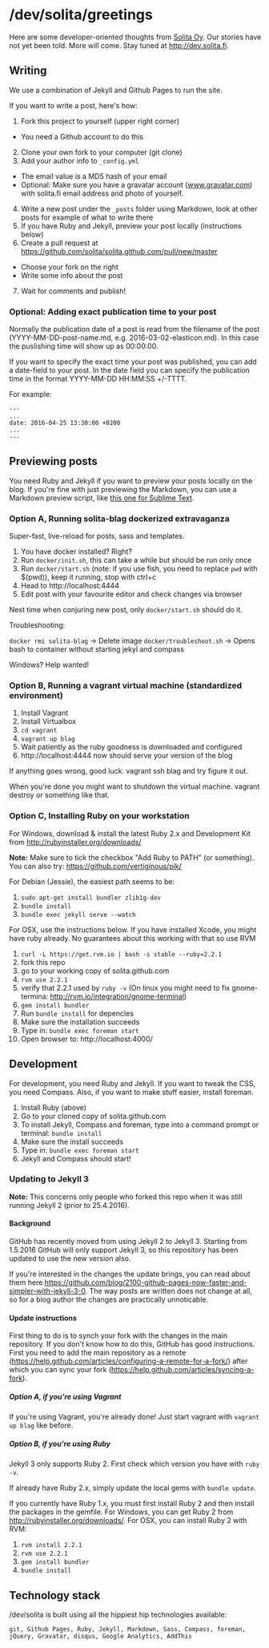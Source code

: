 # /dev/solita/greetings

Here are some developer-oriented thoughts from [Solita Oy](http://www.solita.fi/). Our stories have not yet been told. More will come. Stay tuned at <http://dev.solita.fi>.

## Writing

We use a combination of Jekyll and Github Pages to run the site.

If you want to write a post, here's how:

1. Fork this project to yourself (upper right corner)
  - You need a Github account to do this
2. Clone your own fork to your computer (git clone)
3. Add your author info to `_config.yml`
  - The email value is a MD5 hash of your email
  - Optional: Make sure you have a gravatar account (www.gravatar.com) with solita.fi email address and photo of yourself.
4. Write a new post under the `_posts` folder using Markdown, look at other posts for example of what to write there
5. If you have Ruby and Jekyll, preview your post locally (instructions below)
6. Create a pull request at https://github.com/solita/solita.github.com/pull/new/master
  - Choose your fork on the right
  - Write some info about the post
7. Wait for comments and publish!

### Optional: Adding exact publication time to your post

Normally the publication date of a post is read from the filename of the post (YYYY-MM-DD-post-name.md, e.g. 2016-03-02-elasticon.md). In this case the puslishing time will show up as 00:00:00.

If you want to specify the exact time your post was published, you can add a date-field to your post. In the date field you can specify the publication time in the format YYYY-MM-DD HH:MM:SS +/-TTTT.

For example:
```
---
...
date: 2016-04-25 13:30:00 +0200
...
---
```

## Previewing posts

You need Ruby and Jekyll if you want to preview your posts locally on the blog. If you're fine with just previewing the Markdown, you can use a Markdown preview script, like [this one for Sublime Text](https://github.com/revolunet/sublimetext-markdown-preview).

### Option A, Running solita-blag dockerized extravaganza

Super-fast, live-reload for posts, sass and templates.

1. You have docker installed? Right?
2. Run `docker/init.sh`, this can take a while but should be run only once
3. Run `docker/start.sh` (note: if you use fish, you need to replace `pwd` with $(pwd)), keep it running, stop with ctrl+c
4. Head to http://localhost:4444
5. Edit post with your favourite editor and check changes via browser

Next time when conjuring new post, only `docker/start.sh` should do it.

Troubleshooting:

`docker rmi solita-blag` -> Delete image
`docker/troubleshoot.sh` -> Opens bash to container without starting jekyl and compass

Windows? Help wanted!

### Option B, Running a vagrant virtual machine (standardized environment)

1. Install Vagrant
2. Install Virtualbox
3. `cd vagrant`
4. `vagrant up blag`
5. Wait patiently as the ruby goodness is downloaded and configured
6. http://localhost:4444 now should serve your version of the blog

If anything goes wrong, good luck. vagrant ssh blag and try figure it out.

When you're done you might want to shutdown the virtual machine. vagrant destroy or something like that.


### Option C, Installing Ruby on your workstation

For Windows, download & install the latest Ruby 2.x and Development
Kit from http://rubyinstaller.org/downloads/

**Note:** Make sure to tick the checkbox "Add Ruby to PATH" (or
something). You can also try: https://github.com/vertiginous/pik/

For Debian (Jessie), the easiest path seems to be:

1. ``sudo apt-get install bundler zlib1g-dev``
2. ``bundle install``
3. ``bundle exec jekyll serve --watch``

For OSX, use the instructions below. If you have installed Xcode, you
might have ruby already. No guarantees
about this working with that so use RVM

1. `curl -L https://get.rvm.io | bash -s stable --ruby=2.2.1`
2. fork this repo
3. go to your working copy of solita.github.com
4. `rvm use 2.2.1`
5. verify that 2.2.1 used by `ruby -v`
(On linux you might need to fix gnome-termina: http://rvm.io/integration/gnome-terminal)
6. `gem install bundler`
7. Run `bundle install` for depencies
8. Make sure the installation succeeds
9. Type in: `bundle exec foreman start`
10. Open browser to: http://localhost:4000/

## Development

For development, you need Ruby and Jekyll. If you want to tweak the CSS, you need Compass. Also, if you want to make stuff easier, install foreman.

1. Install Ruby (above)
2. Go to your cloned copy of solita.github.com
3. To install Jekyll, Compass and foreman, type into a command prompt or terminal: `bundle install`
4. Make sure the install succeeds
5. Type in: `bundle exec foreman start`
6. Jekyll and Compass should start!

### Updating to Jekyll 3

**Note:** This concerns only people who forked this repo when it was still running Jekyll 2 (prior to 25.4.2016).

#### Background

GitHub has recently moved from using Jekyll 2 to Jekyll 3. Starting from 1.5.2016 GitHub will only support Jekyll 3, so this repository has been updated to use the new version also.

If you're interested in the changes the update brings, you can read about them here https://github.com/blog/2100-github-pages-now-faster-and-simpler-with-jekyll-3-0. The way posts are written does not change at all, so for a blog author the changes are practically unnoticable.

#### Update instructions

First thing to do is to synch your fork with the changes in the main repository. If you don't know how to do this, GitHub has good instructions. First you need to add the main repository as a remote (https://help.github.com/articles/configuring-a-remote-for-a-fork/) after which you can sync your fork (https://help.github.com/articles/syncing-a-fork).

##### Option A, if you're using Vagrant

If you're using Vagrant, you're already done! Just start vagrant with ``vagrant up blag`` like before.

##### Option B, if you're using Ruby

Jekyll 3 only supports Ruby 2. First check which version you have with ``ruby -v``.

If already have Ruby 2.x, simply update the local gems with ``bundle update``.

If you currently have Ruby 1.x, you must first install Ruby 2 and then install the packages in the gemfile. For Windows, you can get Ruby 2 from http://rubyinstaller.org/downloads/. For OSX, you can install Ruby 2 with RVM:

1. `rvm install 2.2.1`
2. `rvm use 2.2.1`
3. `gem install bundler`
4. `bundle install`

## Technology stack

/dev/solita is built using all the hippiest hip technologies available:

    git, Github Pages, Ruby, Jekyll, Markdown, Sass, Compass, foreman, jQuery, Gravatar, disqus, Google Analytics, AddThis
